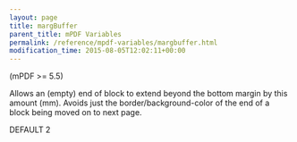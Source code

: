 ```yaml
---
layout: page
title: margBuffer
parent_title: mPDF Variables
permalink: /reference/mpdf-variables/margbuffer.html
modification_time: 2015-08-05T12:02:11+00:00
---
```


(mPDF >= 5.5)

Allows an (empty) end of block to extend beyond the bottom margin by this amount (mm). Avoids just the border/background-color of the end of a block being moved on to next page.

DEFAULT 2

